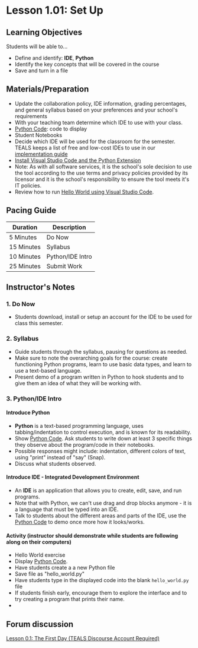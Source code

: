 # Lesson 1.01: Set Up

## Learning Objectives

Students will be able to...

* Define and identify: **IDE**, **Python**
* Identify the key concepts that will be covered in the course
* Save and turn in a file

## Materials/Preparation

* Update the collaboration policy, IDE information, grading percentages, and general syllabus based on your preferences and your school's requirements
* With your teaching team determine which IDE to use with your class.
* [Python Code][]: code to display
* Student Notebooks
* Decide which IDE will be used for the classroom for the semester. TEALS keeps a list of free and low-cost IDEs to use in our [implementation guide](https://www.tealsk12.org/implementation-guide-online/#20-2)
* [Install Visual Studio Code and the Python Extension](https://code.visualstudio.com/docs/python/python-tutorial)
* Note: As with all software services, it is the school's sole decision to use the tool according to the use terms and privacy policies provided by its licensor and it is the school's responsibility to ensure the tool meets it's IT policies.
* Review how to run [Hello World using Visual Studio Code](https://code.visualstudio.com/docs/python/python-tutorial#_run-hello-world).

## Pacing Guide

| **Duration**   | **Description** |
| ---------- | ----------- |
| 5 Minutes  | Do Now      |
| 15 Minutes | Syllabus    |
| 10 Minutes | Python/IDE Intro |
| 25 Minutes | Submit Work |

## Instructor's Notes

### 1. Do Now

* Students download, install or setup an account for the IDE to be used for class this semester.

### 2. Syllabus

* Guide students through the syllabus, pausing for questions as needed.
* Make sure to note the overarching goals for the course: create functioning Python programs, learn to use basic data types, and learn to use a text-based language.
* Present demo of a program written in Python to hook students and to give them an idea of what they will be working with.

### 3. Python/IDE Intro

#### Introduce Python

* **Python** is a text-based programming language, uses tabbing/indentation to control execution, and is known for its readability.
* Show [Python Code].  Ask students to write down at least 3 specific things they observe about the program/code in their notebooks.
* Possible responses might include: indentation, different colors of text, using "print" instead of "say" (Snap).
* Discuss what students observed.

#### Introduce IDE - Integrated Development Environment

* An **IDE** is an application that allows you to create, edit, save, and run programs.
* Note that with Python, we can't use drag and drop blocks anymore - it is a language that must be typed into an IDE.
* Talk to students about the different areas and parts of the IDE, use the [Python Code][] to demo once more how it looks/works.

#### Activity (instructor should demonstrate while students are following along on their computers)

* Hello World exercise
* Display [Python Code].  
* Have students create a a new Python file
* Save file as "hello_world.py"
* Have students type in the displayed code into the blank `hello_world.py` file
* If students finish early, encourage them to explore the interface and to try creating a program that prints their name.
* 

## Forum discussion

[Lesson 0.1: The First Day (TEALS Discourse Account Required)](https://forums.tealsk12.org/c/2nd-semester-unit-1/1-01-set-up)

[Python Code]:https://raw.githubusercontent.com/TEALSK12/2nd-semester-introduction-to-computer-science/master/units/1_unit/01_lesson/hello_world.py
